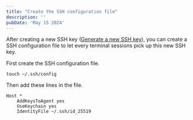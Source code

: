```yaml
---
title: "Create the SSH configuration file"
description: ''
pubDate: 'May 15 2024'
---
```


After creating a new SSH key ([Generate a new SSH key](/notes/generate_a_new_ssh_key)), you can create a SSH configuration file to let every terminal sessions pick up this new SSH key.

First create the SSH configuration file.
```shell
touch ~/.ssh/config
```

Then add these lines in the file.

```shell
Host *
	AddKeysToAgent yes
	UseKeychain yes
	IdentityFile ~/.ssh/id_25519
```